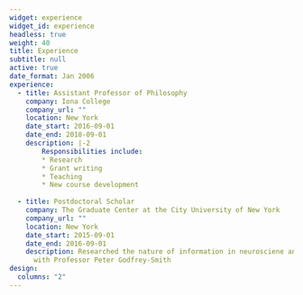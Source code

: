 ```yaml
---
widget: experience
widget_id: experience
headless: true
weight: 40
title: Experience
subtitle: null
active: true
date_format: Jan 2006
experience:
  - title: Assistant Professor of Philosophy
    company: Iona College
    company_url: ""
    location: New York
    date_start: 2016-09-01
    date_end: 2018-09-01
    description: |-2
        Responsibilities include:
        * Research
        * Grant writing
        * Teaching
        * New course development
       
  - title: Postdoctoral Scholar
    company: The Graduate Center at the City University of New York
    company_url: ""
    location: New York
    date_start: 2015-09-01
    date_end: 2016-09-01
    description: Researched the nature of information in neurosciene and biology
      with Professor Peter Godfrey-Smith
design:
  columns: "2"
---
```

